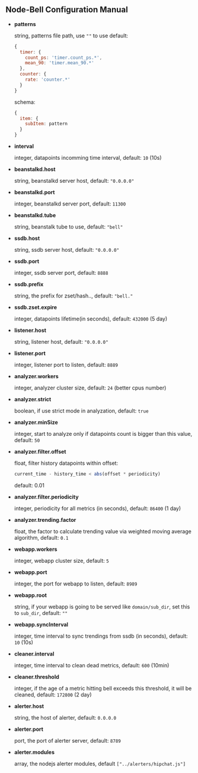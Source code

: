 Node-Bell Configuration Manual
-------------------------------

- **patterns**

   string, patterns file path, use `""` to use default:

   ```js
   {
     timer: {
       count_ps: 'timer.count_ps.*',
       mean_90: 'timer.mean_90.*'
     },
     counter: {
       rate: 'counter.*'
     }
   }
   ```

   schema:

   ```js
   {
     item: {
       subItem: pattern
     }
   }
   ```

- **interval**

   integer, datapoints incomming time interval, default: `10` (10s)

- **beanstalkd.host**

   string, beanstalkd server host, default: `"0.0.0.0"`

- **beanstalkd.port**

   integer, beanstalkd server port, default: `11300`

- **beanstalkd.tube**

   string, beanstalk tube to use, default: `"bell"`

- **ssdb.host**

   string, ssdb server host, default: `"0.0.0.0"`

- **ssdb.port**

   integer, ssdb server port, default: `8888`

- **ssdb.prefix**

   string, the prefix for zset/hash.., default: `"bell."`

- **ssdb.zset.expire**

   integer, datapoints lifetime(in seconds), default: `432000` (5 day)

- **listener.host**

   string, listener host, default: `"0.0.0.0"`

- **listener.port**

   integer, listener port to listen, default: `8889`

- **analyzer.workers**

   integer, analyzer cluster size, default: `24` (better cpus number)

- **analyzer.strict**

   boolean, if use strict mode in analyzation, default: `true`

- **analyzer.minSize**

   integer, start to analyze only if datapoints count is bigger than this value, default: `50`

- **analyzer.filter.offset**

   float, filter history datapoints within offset:

   ```js
   current_time - history_time < abs(offset * periodicity)
   ```

   default: 0.01

- **analyzer.filter.periodicity**

   integer, periodicity for all metrics (in seconds), default: `86400` (1 day)

- **analyzer.trending.factor**

   float, the factor to calculate trending value via weighted moving average algorithm, default: `0.1`

- **webapp.workers**

   integer, webapp cluster size, default: `5`

- **webapp.port**

   integer, the port for webapp to listen, default: `8989`

- **webapp.root**

   string, if your webapp is going to be served like `domain/sub_dir`, set this to `sub_dir`, default: `""`

- **webapp.syncInterval**

   integer, time interval to sync trendings from ssdb (in seconds), default: `10` (10s)

- **cleaner.interval**

   integer, time interval to clean dead metrics, default: `600` (10min)

- **cleaner.threshold**

   integer, if the age of a metric hitting bell exceeds this threshold, it will be cleaned, default: `172800` (2 day)

- **alerter.host**

   string, the host of alerter, default: `0.0.0.0`

- **alerter.port**

   port, the port of alerter server, default: `8789`

- **alerter.modules**

   array, the nodejs alerter modules, default `["../alerters/hipchat.js"]`
